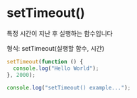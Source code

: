 # setTimeout()

특정 시간이 지난 후 실행하는 함수입니다

형식: setTimeout(실행할 함수, 시간)

```js
setTimeout(function () {
  console.log("Hello World");
}, 2000);

console.log("setTimeout() example...");
```
